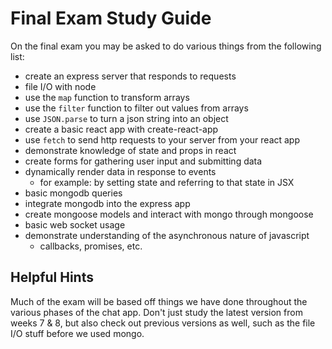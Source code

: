 # Final Exam Study Guide

On the final exam you may be asked to do various things from the following list:

* create an express server that responds to requests
* file I/O with node
* use the `map` function to transform arrays
* use the `filter` function to filter out values from arrays
* use `JSON.parse` to turn a json string into an object
* create a basic react app with create-react-app
* use `fetch` to send http requests to your server from your react app
* demonstrate knowledge of state and props in react
* create forms for gathering user input and submitting data
* dynamically render data in response to events
  * for example: by setting state and referring to that state in JSX
* basic mongodb queries
* integrate mongodb into the express app
* create mongoose models and interact with mongo through mongoose
* basic web socket usage
* demonstrate understanding of the asynchronous nature of javascript
  * callbacks, promises, etc.

## Helpful Hints

Much of the exam will be based off things we have done throughout the various phases of the chat app. Don't just study the latest version from weeks 7 & 8, but also check out previous versions as well, such as the file I/O stuff before we used mongo.


